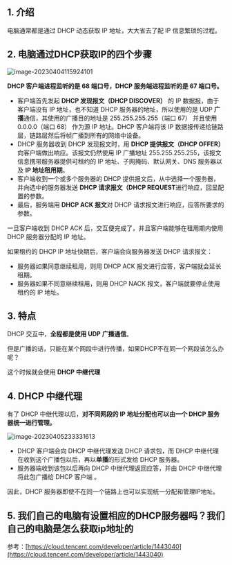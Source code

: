 

## 1. 介绍

电脑通常都是通过 DHCP 动态获取 IP 地址，大大省去了配 IP 信息繁琐的过程。





## 2. 电脑通过DHCP获取IP的四个步骤





![image-20230404115924101](https://2290653824-github-io.oss-cn-hangzhou.aliyuncs.com/undefinedimage-20230404115924101.png)

**DHCP 客户端进程监听的是 68 端口号，DHCP 服务端进程监听的是 67 端口号。**

- 客户端首先发起 **DHCP 发现报文（DHCP DISCOVER）** 的 IP 数据报，由于客户端没有 IP 地址，也不知道 DHCP 服务器的地址，所以使用的是 UDP **广播**通信，其使用的广播目的地址是 255.255.255.255（端口 67） 并且使用 0.0.0.0（端口 68） 作为源 IP 地址。DHCP 客户端将该 IP 数据报传递给链路层，链路层然后将帧广播到所有的网络中设备。
- DHCP 服务器收到 DHCP 发现报文时，用 **DHCP 提供报文（DHCP OFFER）** 向客户端做出响应。该报文仍然使用 IP 广播地址 255.255.255.255，该报文信息携带服务器提供可租约的 IP 地址、子网掩码、默认网关、DNS 服务器以及 **IP 地址租用期**。
- 客户端收到一个或多个服务器的 DHCP 提供报文后，从中选择一个服务器，并向选中的服务器发送 **DHCP 请求报文（DHCP REQUEST**进行响应，回显配置的参数。
- 最后，服务端用 **DHCP ACK 报文**对 DHCP 请求报文进行响应，应答所要求的参数。

一旦客户端收到 DHCP ACK 后，交互便完成了，并且客户端能够在租用期内使用 DHCP 服务器分配的 IP 地址。



如果租约的 DHCP IP 地址快期后，客户端会向服务器发送 DHCP 请求报文：

- 服务器如果同意继续租用，则用 DHCP ACK 报文进行应答，客户端就会延长租期。
- 服务器如果不同意继续租用，则用 DHCP NACK 报文，客户端就要停止使用租约的 IP 地址。



## 3. 特点

DHCP 交互中，**全程都是使用 UDP 广播通信**。



但是广播的话，只能在某个网段中进行传播，如果DHCP不在同一个网段该怎么办呢？

这个时候就会使用 **DHCP 中继代理**

## 4. DHCP 中继代理



有了 DHCP 中继代理以后，**对不同网段的 IP 地址分配也可以由一个 DHCP 服务器统一进行管理。**

![image-20230405233331613](https://2290653824-github-io.oss-cn-hangzhou.aliyuncs.com/undefinedimage-20230405233331613.png)

- DHCP 客户端会向 DHCP 中继代理发送 DHCP 请求包，而 DHCP 中继代理在收到这个广播包以后，再以**单播**的形式发给 DHCP 服务器。
- 服务器端收到该包以后再向 DHCP 中继代理返回应答，并由 DHCP 中继代理将此包广播给 DHCP 客户端 。

因此，DHCP 服务器即使不在同一个链路上也可以实现统一分配和管理IP地址。



## 5. 我们自己的电脑有设置相应的DHCP服务器吗？我们自己的电脑是怎么获取ip地址的

参考：[https://cloud.tencent.com/developer/article/1443040](https://cloud.tencent.com/developer/article/1443040)